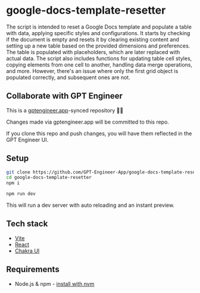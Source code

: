 # google-docs-template-resetter

The script is intended to reset a Google Docs template and populate a table with data, applying specific styles and configurations. It starts by checking if the document is empty and resets it by clearing existing content and setting up a new table based on the provided dimensions and preferences. The table is populated with placeholders, which are later replaced with actual data. The script also includes functions for updating table cell styles, copying elements from one cell to another, handling data merge operations, and more. However, there's an issue where only the first grid object is populated correctly, and subsequent ones are not.

## Collaborate with GPT Engineer

This is a [gptengineer.app](https://gptengineer.app)-synced repository 🌟🤖

Changes made via gptengineer.app will be committed to this repo.

If you clone this repo and push changes, you will have them reflected in the GPT Engineer UI.

## Setup

```sh
git clone https://github.com/GPT-Engineer-App/google-docs-template-resetter.git
cd google-docs-template-resetter
npm i
```

```sh
npm run dev
```

This will run a dev server with auto reloading and an instant preview.

## Tech stack

- [Vite](https://vitejs.dev/)
- [React](https://react.dev/)
- [Chakra UI](https://chakra-ui.com/)

## Requirements

- Node.js & npm - [install with nvm](https://github.com/nvm-sh/nvm#installing-and-updating)
